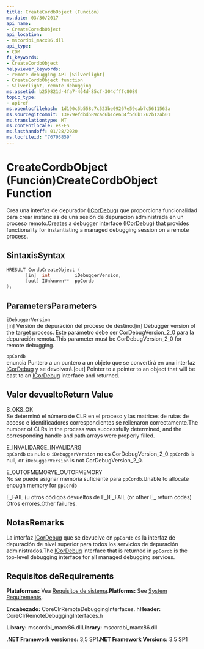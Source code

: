 ```yaml
---
title: CreateCordbObject (Función)
ms.date: 03/30/2017
api_name:
- CreateCoredbObject
api_location:
- mscordbi_macx86.dll
api_type:
- COM
f1_keywords:
- CreateCordbObject
helpviewer_keywords:
- remote debugging API [Silverlight]
- CreateCordbObject function
- Silverlight, remote debugging
ms.assetid: b259821d-4fa7-464d-85cf-304dfffc8089
topic_type:
- apiref
ms.openlocfilehash: 1d190c5b558c7c523be09267e59eab7c5611563a
ms.sourcegitcommit: 13e79efdbd589cad6b1de634f5d6b1262b12ab01
ms.translationtype: MT
ms.contentlocale: es-ES
ms.lasthandoff: 01/28/2020
ms.locfileid: "76793859"
---
```

# <a name="createcordbobject-function"></a><span data-ttu-id="d48fb-102">CreateCordbObject (Función)</span><span class="sxs-lookup"><span data-stu-id="d48fb-102">CreateCordbObject Function</span></span>
<span data-ttu-id="d48fb-103">Crea una interfaz de depurador ([ICorDebug](icordebug-interface.md)) que proporciona funcionalidad para crear instancias de una sesión de depuración administrada en un proceso remoto.</span><span class="sxs-lookup"><span data-stu-id="d48fb-103">Creates a debugger interface ([ICorDebug](icordebug-interface.md)) that provides functionality for instantiating a managed debugging session on a remote process.</span></span>  
  
## <a name="syntax"></a><span data-ttu-id="d48fb-104">Sintaxis</span><span class="sxs-lookup"><span data-stu-id="d48fb-104">Syntax</span></span>  
  
```cpp  
HRESULT CordbCreateObject (  
       [in]  int         iDebuggerVersion,   
       [out] IUnknown**  ppCordb  
);  
```  
  
## <a name="parameters"></a><span data-ttu-id="d48fb-105">Parameters</span><span class="sxs-lookup"><span data-stu-id="d48fb-105">Parameters</span></span>  
 `iDebuggerVersion`  
 <span data-ttu-id="d48fb-106">[in] Versión de depuración del proceso de destino.</span><span class="sxs-lookup"><span data-stu-id="d48fb-106">[in] Debugger version of the target process.</span></span> <span data-ttu-id="d48fb-107">Este parámetro debe ser CorDebugVersion_2_0 para la depuración remota.</span><span class="sxs-lookup"><span data-stu-id="d48fb-107">This parameter must be CorDebugVersion_2_0 for remote debugging.</span></span>  
  
 `ppCordb`  
 <span data-ttu-id="d48fb-108">enuncia Puntero a un puntero a un objeto que se convertirá en una interfaz [ICorDebug](icordebug-interface.md) y se devolverá.</span><span class="sxs-lookup"><span data-stu-id="d48fb-108">[out] Pointer to a pointer to an object that will be cast to an [ICorDebug](icordebug-interface.md) interface and returned.</span></span>  
  
## <a name="return-value"></a><span data-ttu-id="d48fb-109">Valor devuelto</span><span class="sxs-lookup"><span data-stu-id="d48fb-109">Return Value</span></span>  
 <span data-ttu-id="d48fb-110">S_OK</span><span class="sxs-lookup"><span data-stu-id="d48fb-110">S_OK</span></span>  
 <span data-ttu-id="d48fb-111">Se determinó el número de CLR en el proceso y las matrices de rutas de acceso e identificadores correspondientes se rellenaron correctamente.</span><span class="sxs-lookup"><span data-stu-id="d48fb-111">The number of CLRs in the process was successfully determined, and the corresponding handle and path arrays were properly filled.</span></span>  
  
 <span data-ttu-id="d48fb-112">E_INVALIDARG</span><span class="sxs-lookup"><span data-stu-id="d48fb-112">E_INVALIDARG</span></span>  
 <span data-ttu-id="d48fb-113">`ppCordb` es nulo o `iDebuggerVersion` no es CorDebugVersion_2_0.</span><span class="sxs-lookup"><span data-stu-id="d48fb-113">`ppCordb` is null, or `iDebuggerVersion` is not CorDebugVersion_2_0.</span></span>  
  
 <span data-ttu-id="d48fb-114">E_OUTOFMEMORY</span><span class="sxs-lookup"><span data-stu-id="d48fb-114">E_OUTOFMEMORY</span></span>  
 <span data-ttu-id="d48fb-115">No se puede asignar memoria suficiente para `ppCordb`.</span><span class="sxs-lookup"><span data-stu-id="d48fb-115">Unable to allocate enough memory for `ppCordb`</span></span>  
  
 <span data-ttu-id="d48fb-116">E_FAIL (u otros códigos devueltos de E_)</span><span class="sxs-lookup"><span data-stu-id="d48fb-116">E_FAIL (or other E_ return codes)</span></span>  
 <span data-ttu-id="d48fb-117">Otros errores.</span><span class="sxs-lookup"><span data-stu-id="d48fb-117">Other failures.</span></span>  
  
## <a name="remarks"></a><span data-ttu-id="d48fb-118">Notas</span><span class="sxs-lookup"><span data-stu-id="d48fb-118">Remarks</span></span>  
 <span data-ttu-id="d48fb-119">La interfaz [ICorDebug](icordebug-interface.md) que se devuelve en `ppCordb` es la interfaz de depuración de nivel superior para todos los servicios de depuración administrados.</span><span class="sxs-lookup"><span data-stu-id="d48fb-119">The [ICorDebug](icordebug-interface.md) interface that is returned in `ppCordb` is the top-level debugging interface for all managed debugging services.</span></span>  
  
## <a name="requirements"></a><span data-ttu-id="d48fb-120">Requisitos de</span><span class="sxs-lookup"><span data-stu-id="d48fb-120">Requirements</span></span>  
 <span data-ttu-id="d48fb-121">**Plataformas:** Vea [Requisitos de sistema](../../../../docs/framework/get-started/system-requirements.md).</span><span class="sxs-lookup"><span data-stu-id="d48fb-121">**Platforms:** See [System Requirements](../../../../docs/framework/get-started/system-requirements.md).</span></span>  
  
 <span data-ttu-id="d48fb-122">**Encabezado:** CoreClrRemoteDebuggingInterfaces. h</span><span class="sxs-lookup"><span data-stu-id="d48fb-122">**Header:** CoreClrRemoteDebuggingInterfaces.h</span></span>  
  
 <span data-ttu-id="d48fb-123">**Library:** mscordbi_macx86.dll</span><span class="sxs-lookup"><span data-stu-id="d48fb-123">**Library:** mscordbi_macx86.dll</span></span>  
  
 <span data-ttu-id="d48fb-124">**.NET Framework versiones:** 3,5 SP1</span><span class="sxs-lookup"><span data-stu-id="d48fb-124">**.NET Framework Versions:** 3.5 SP1</span></span>
